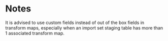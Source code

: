 # Notes

It is advised to use custom fields instead of out of the box fields in transform maps, especially when an import set staging table has more than 1 associated transform map.
